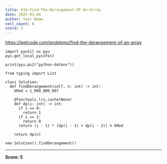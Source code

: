 ```yaml
---
title: 634-Find-The-Derangement-Of-An-Array
date: 2025-01-04
author: Your Name
cell_count: 6
score: 5
---
```


https://leetcode.com/problems/find-the-derangement-of-an-array


```
import pyutil as pyu
pyu.get_local_pyinfo()
```


```
print(pyu.ps2("python-dotenv"))
```


```
from typing import List
```


```
class Solution:
  def findDerangement(self, n: int) -> int:
    kMod = 1_000_000_007

    @functools.lru_cache(None)
    def dp(i: int) -> int:
      if i == 0:
        return 1
      if i == 1:
        return 0
      return (i - 1) * (dp(i - 1) + dp(i - 2)) % kMod

    return dp(n)
```


```
new Solution().findDerangement()
```


---
**Score: 5**